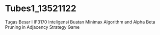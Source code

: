 # Tubes1_13521122
Tugas Besar I IF3170 Inteligensi Buatan  Minimax Algorithm and Alpha Beta Pruning in Adjacency Strategy Game
